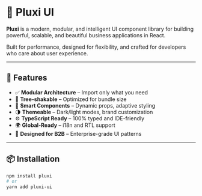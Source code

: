 # 🌟 Pluxi UI

**Pluxi** is a modern, modular, and intelligent UI component library for building powerful, scalable, and beautiful business applications in React.

Built for performance, designed for flexibility, and crafted for developers who care about user experience.

---

## 🚀 Features

- ✅ **Modular Architecture** – Import only what you need
- 🎯 **Tree-shakable** – Optimized for bundle size
- 🧠 **Smart Components** – Dynamic props, adaptive styling
- 🌗 **Themeable** – Dark/light modes, brand customization
- ⚙️ **TypeScript Ready** – 100% typed and IDE-friendly
- 🌍 **Global-Ready** – i18n and RTL support
- 🧩 **Designed for B2B** – Enterprise-grade UI patterns

---

## 📦 Installation

```bash
npm install pluxi
# or
yarn add pluxi-ui

